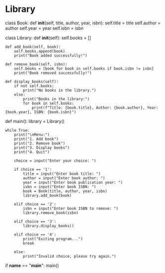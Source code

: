 # Library
class Book:
    def __init__(self, title, author, year, isbn):
        self.title = title
        self.author = author
        self.year = year
        self.isbn = isbn

class Library:
    def __init__(self):
        self.books = []

    def add_book(self, book):
        self.books.append(book)
        print("Book added successfully!")

    def remove_book(self, isbn):
        self.books = [book for book in self.books if book.isbn != isbn]
        print("Book removed successfully!")

    def display_books(self):
        if not self.books:
            print("No books in the library.")
        else:
            print("Books in the library:")
            for book in self.books:
                print(f"Title: {book.title}, Author: {book.author}, Year: {book.year}, ISBN: {book.isbn}")

def main():
    library = Library()

    while True:
        print("\nMenu:")
        print("1. Add book")
        print("2. Remove book")
        print("3. Display books")
        print("4. Quit")

        choice = input("Enter your choice: ")

        if choice == '1':
            title = input("Enter book title: ")
            author = input("Enter book author: ")
            year = input("Enter book publication year: ")
            isbn = input("Enter book ISBN: ")
            book = Book(title, author, year, isbn)
            library.add_book(book)

        elif choice == '2':
            isbn = input("Enter book ISBN to remove: ")
            library.remove_book(isbn)

        elif choice == '3':
            library.display_books()

        elif choice == '4':
            print("Exiting program...")
            break

        else:
            print("Invalid choice, please try again.")

if __name__ == "__main__":
    main()
